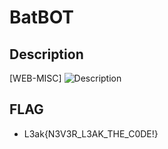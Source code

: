 # BatBOT

## Description
[WEB-MISC]
![Description](./Description.jpg)

## FLAG
- L3ak{N3V3R_L3AK_THE_C0DE!}